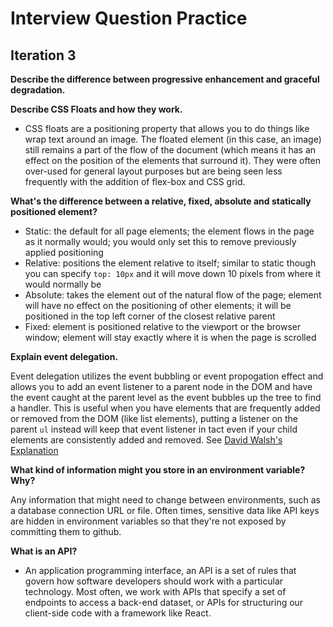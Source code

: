 # Interview Question Practice

## Iteration 3

**Describe the difference between progressive enhancement and graceful degradation.**


**Describe CSS Floats and how they work.**

* CSS floats are a positioning property that allows you to do things like wrap text around an image. The floated element (in this case, an image) still remains a part of the flow of the document (which means it has an effect on the position of the elements that surround it). They were often over-used for general layout purposes but are being seen less frequently with the addition of flex-box and CSS grid.

**What's the difference between a relative, fixed, absolute and statically positioned element?**

* Static: the default for all page elements; the element flows in the page as it normally would; you would only set this to remove previously applied positioning
* Relative: positions the element relative to itself; similar to static though you can specify `top: 10px` and it will move down 10 pixels from where it would normally be
* Absolute: takes the element out of the natural flow of the page; element will have no effect on the positioning of other elements; it will be positioned in the top left corner of the closest relative parent
* Fixed: element is positioned relative to the viewport or the browser window; element will stay exactly where it is when the page is scrolled

**Explain event delegation.**

Event delegation utilizes the event bubbling or event propogation effect and allows you to add an event listener to a parent node in the DOM and have the event caught at the parent level as the event bubbles up the tree to find a handler. This is useful when you have elements that are frequently added or removed from the DOM (like list elements), putting a listener on the parent `ul` instead will keep that event listener in tact even if your child elements are consistently added and removed. See [David Walsh's Explanation](https://davidwalsh.name/event-delegate)

**What kind of information might you store in an environment variable? Why?**

Any information that might need to change between environments, such as a database connection URL or file. Often times, sensitive data like API keys are hidden in environment variables so that they're not exposed by committing them to github.

**What is an API?**

* An application programming interface, an API is a set of rules that govern how software developers should work with a particular technology. Most often, we work with APIs that specify a set of endpoints to access a back-end dataset, or APIs for structuring our client-side code with a framework like React.